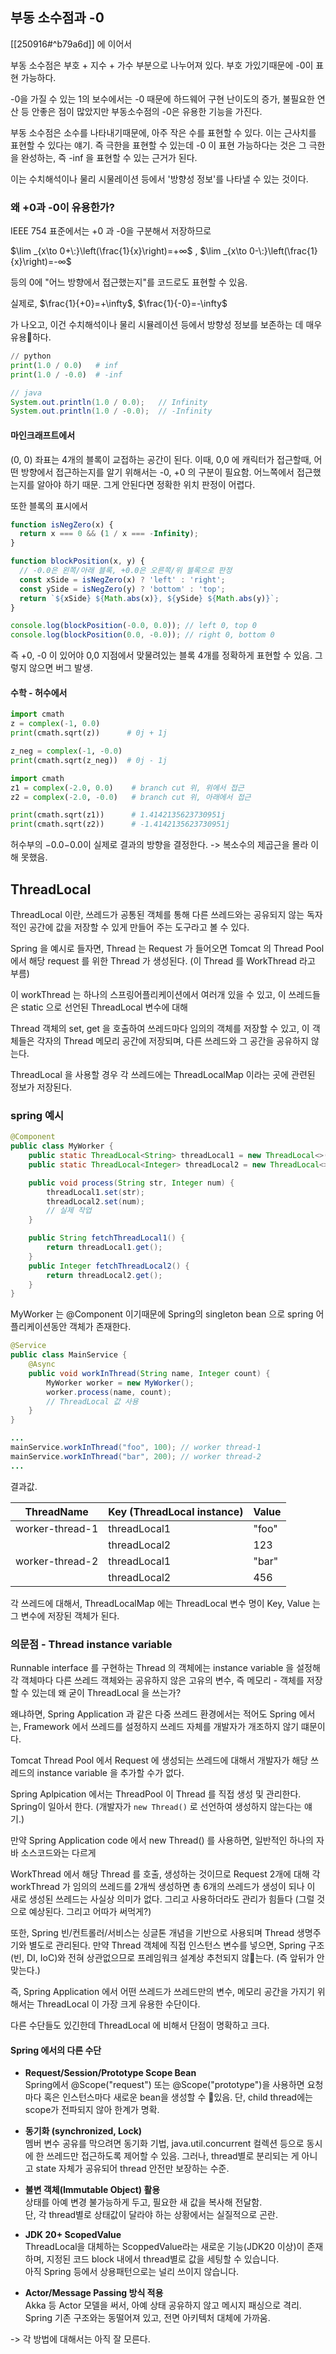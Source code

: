 

## 부동 소수점과 -0

[[250916#^b79a6d]] 에 이어서


부동 소수점은 부호 + 지수 + 가수 부분으로 나누어져 있다.
부호 가있기때문에 -0이 표현 가능하다.

-0을 가질 수 있는 1의 보수에서는 -0 때문에 하드웨어 구현 난이도의 증가, 불필요한 연산 등 안좋은 점이 많았지만
부동소수점의 -0은 유용한 기능을 가진다. 

부동 소수점은 소수를 나타내기때문에, 아주 작은 수를 표현할 수 있다.
이는 근사치를 표현할 수 있다는 얘기.
즉 극한을 표현할 수 있는데
-0 이 표현 가능하다는 것은 그 극한을 완성하는, 즉 -inf 을 표현할 수 있는 근거가 된다.

이는 수치해석이나 물리 시물레이션 등에서 '방향성 정보'를 나타낼 수 있는 것이다.

### 왜 +0과 -0이 유용한가?


IEEE 754 표준에서는 +0 과 -0을 구분해서 저장하므로

  $\lim _{x\to 0+\:}\left(\frac{1}{x}\right)=+∞$ , $\lim _{x\to 0-\:}\left(\frac{1}{x}\right)=-∞$ 

 등의 0에 "어느 방향에서 접근했는지"를 코드로도 표현할 수 있음.

실제로, 
$\frac{1}{+0}=+\infty$, $\frac{1}{-0}=-\infty$ 

가 나오고, 이건 수치해석이나 물리 시뮬레이션 등에서 방향성 정보를 보존하는 데 매우 유용하다.

```python
// python
print(1.0 / 0.0)   # inf
print(1.0 / -0.0)  # -inf
```

```java
// java
System.out.println(1.0 / 0.0);   // Infinity
System.out.println(1.0 / -0.0);  // -Infinity

```

#### 마인크래프트에서

(0, 0) 좌표는 4개의 블록이 교접하는 공간이 된다.
이때, 0,0 에 캐릭터가 접근할때, 어떤 방향에서 접근하는지를 알기 위해서는 -0, +0 의 구분이 필요함. 
어느쪽에서 접근했는지를 알아야 하기 때문.
그게 안된다면 정확한 위치 판정이 어렵다.

또한 블록의 표시에서

```javascript
function isNegZero(x) {
  return x === 0 && (1 / x === -Infinity);
}

function blockPosition(x, y) {
  // -0.0은 왼쪽/아래 블록, +0.0은 오른쪽/위 블록으로 판정
  const xSide = isNegZero(x) ? 'left' : 'right';
  const ySide = isNegZero(y) ? 'bottom' : 'top';
  return `${xSide} ${Math.abs(x)}, ${ySide} ${Math.abs(y)}`;
}

console.log(blockPosition(-0.0, 0.0)); // left 0, top 0
console.log(blockPosition(0.0, -0.0)); // right 0, bottom 0
```
즉 +0, -0 이 있어야 0,0 지점에서 맞물려있는 블록 4개를 정확하게 표현할 수 있음.
그렇지 않으면 버그 발생.


#### 수학 - 허수에서

```python
import cmath
z = complex(-1, 0.0)
print(cmath.sqrt(z))      # 0j + 1j

z_neg = complex(-1, -0.0)
print(cmath.sqrt(z_neg))  # 0j - 1j
```

```python
import cmath
z1 = complex(-2.0, 0.0)    # branch cut 위, 위에서 접근
z2 = complex(-2.0, -0.0)   # branch cut 위, 아래에서 접근

print(cmath.sqrt(z1))      # 1.4142135623730951j
print(cmath.sqrt(z2))      # -1.4142135623730951j
```

허수부의 −0.0−0.0이 실제로 결과의 방향을 결정한다.
-> 복소수의 제곱근을 몰라 이해 못했음.



## ThreadLocal

ThreadLocal 이란, 쓰레드가 공통된 객체를 통해 다른 쓰레드와는 공유되지 않는 독자적인 공간에 값을 저장할 수 있게 만들어 주는 도구라고 볼 수 있다.

Spring 을 예시로 들자면, Thread 는 Request 가 들어오면 Tomcat 의 Thread Pool 에서 해당 request 를 위한 Thread 가 생성된다. (이 Thread 를 WorkThread 라고 부름)

이 workThread 는 하나의 스프링어플리케이션에서 여러개 있을 수 있고, 이 쓰레드들은 static 으로 선언된 ThreadLocal 변수에 대해

Thread 객체의 set, get 을 호출하여 쓰레드마다 임의의 객체를 저장할 수 있고,
이 객체들은 각자의 Thread 메모리 공간에 저장되며, 다른 쓰레드와 그 공간을 공유하지 않는다.

ThreadLocal 을 사용할 경우 각 쓰레드에는 ThreadLocalMap 이라는 곳에 관련된 정보가 저장된다.

### spring  예시

```java
@Component
public class MyWorker {
    public static ThreadLocal<String> threadLocal1 = new ThreadLocal<>();
    public static ThreadLocal<Integer> threadLocal2 = new ThreadLocal<>();

    public void process(String str, Integer num) {
        threadLocal1.set(str);
        threadLocal2.set(num);
        // 실제 작업
    }

    public String fetchThreadLocal1() {
        return threadLocal1.get();
    }
    public Integer fetchThreadLocal2() {
        return threadLocal2.get();
    }
}
```

MyWorker 는 @Component 이기때문에 Spring의 singleton bean 으로 spring 어플리케이션동안 객체가 존재한다.

```java
@Service
public class MainService {
    @Async
    public void workInThread(String name, Integer count) {
        MyWorker worker = new MyWorker();
        worker.process(name, count);
        // ThreadLocal 값 사용
    }
}

...
mainService.workInThread("foo", 100); // worker thread-1
mainService.workInThread("bar", 200); // worker thread-2
...

```

결과값.

| ThreadName      | Key (ThreadLocal instance) | Value |
| --------------- | -------------------------- | ----- |
| worker-thread-1 | threadLocal1               | "foo" |
|                 | threadLocal2               | 123   |
| worker-thread-2 | threadLocal1               | "bar" |
|                 | threadLocal2               | 456   |
각 쓰레드에 대해서, ThreadLocalMap 에는 ThreadLocal 변수 명이 Key, Value 는 그 변수에 저장된 객체가 된다.


### 의문점 - Thread instance variable

Runnable interface 를 구현하는 Thread 의 객체에는 instance variable 을 설정해
각 객체마다 다른 쓰레드 객체와는 공유하지 않은 고유의 변수, 즉 메모리 - 객체를 저장할 수 있는데
왜 굳이 ThreadLocal 을 쓰는가?

왜냐하면, Spring Application 과 같은 다중 쓰레드 환경에서는
적어도 Spring 에서는, Framework 에서 쓰레드를 설정하지 쓰레드 자체를 개발자가 개조하지 않기 떄문이다.

Tomcat Thread Pool 에서 Request 에 생성되는 쓰레드에 대해서 개발자가 해당 쓰레드의 instance variable 을 추가할 수가 없다.

Spring Aplpication 에서는 ThreadPool 이 Thread 를 직접 생성 및 관리한다.
Spring이 일아서 한다. (개발자가 `new Thread()` 로 선언하여 생성하지 않는다는 얘기.)

만약 Spring Application code 에서 new Thread() 를 사용하면,
일반적인 하나의 자바 소스코드와는 다르게 

WorkThread 에서 해당 Thread 를 호출, 생성하는 것이므로
Request 2개에 대해 각 workThread 가 임의의 쓰레드를 2개씩 생성하면
총 6개의 쓰레드가 생성이 되나
이 새로 생성된 쓰레드는 사실상 의미가 없다.
그리고 사용하더라도 관리가 힘들다 (그럴 것으로 예상된다. 그리고 어따가 써먹게?)

또한, Spring 빈/컨트롤러/서비스는 싱글톤 개념을 기반으로 사용되며 Thread 생명주기와 별도로 관리된다.
만약 Thread 객체에 직접 인스턴스 변수를 넣으면, Spring 구조(빈, DI, IoC)와 전혀 상관없으므로 프레임워크 설계상 추천되지 않는다.
(즉 앞뒤가 안맞는다.)


즉, Spring Application 에서 어떤 쓰레드가 쓰레드만의 변수, 메모리 공간을 가지기 위해서는
ThreadLocal 이 가장 크게 유용한 수단이다.

다른 수단들도 있긴한데 ThreadLocal 에 비해서 단점이 명확하고 크다.

#### Spring 에서의 다른 수단

- **Request/Session/Prototype Scope Bean**  
    Spring에서 @Scope("request") 또는 @Scope("prototype")을 사용하면 요청마다 혹은 인스턴스마다 새로운 bean을 생성할 수 있음.
    단, child thread에는 scope가 전파되지 않아 한계가 명확.
    
- **동기화 (synchronized, Lock)**  
    멤버 변수 공유를 막으려면 동기화 기법, java.util.concurrent 컬렉션 등으로 동시에 한 쓰레드만 접근하도록 제어할 수 있음.
    그러나, thread별로 분리되는 게 아니고 state 자체가 공유되어 thread 안전만 보장하는 수준.
    
- **불변 객체(Immutable Object) 활용**  
    상태를 아예 변경 불가능하게 두고, 필요한 새 값을 복사해 전달함.  
    단, 각 thread별로 상태값이 달라야 하는 상황에서는 실질적으로 곤란.
    
- **JDK 20+ ScopedValue**  
    ThreadLocal을 대체하는 ScoppedValue라는 새로운 기능(JDK20 이상)이 존재하며, 지정된 코드 block 내에서 thread별로 값을 세팅할 수 있습니다.  
    아직 Spring 등에서 상용패턴으로는 널리 쓰이지 않습니다.
    
- **Actor/Message Passing 방식 적용**  
    Akka 등 Actor 모델을 써서, 아예 상태 공유하지 않고 메시지 패싱으로 격리.  
    Spring 기존 구조와는 동떨어져 있고, 전면 아키텍처 대체에 가까움.

-> 각 방법에 대해서는 아직 잘 모른다.

